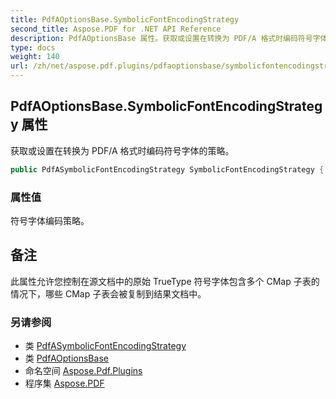 ```yaml
---
title: PdfAOptionsBase.SymbolicFontEncodingStrategy
second_title: Aspose.PDF for .NET API Reference
description: PdfAOptionsBase 属性。获取或设置在转换为 PDF/A 格式时编码符号字体的策略
type: docs
weight: 140
url: /zh/net/aspose.pdf.plugins/pdfaoptionsbase/symbolicfontencodingstrategy/
---
```

## PdfAOptionsBase.SymbolicFontEncodingStrategy 属性

获取或设置在转换为 PDF/A 格式时编码符号字体的策略。

```csharp
public PdfASymbolicFontEncodingStrategy SymbolicFontEncodingStrategy { get; set; }
```

### 属性值

符号字体编码策略。

## 备注

此属性允许您控制在源文档中的原始 TrueType 符号字体包含多个 CMap 子表的情况下，哪些 CMap 子表会被复制到结果文档中。

### 另请参阅

* 类 [PdfASymbolicFontEncodingStrategy](../../../aspose.pdf/pdfasymbolicfontencodingstrategy/)
* 类 [PdfAOptionsBase](../)
* 命名空间 [Aspose.Pdf.Plugins](../../../aspose.pdf.plugins/)
* 程序集 [Aspose.PDF](../../../)